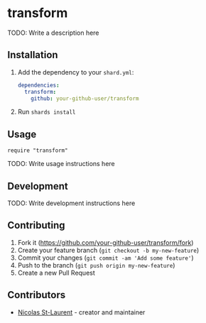 # transform

TODO: Write a description here

## Installation

1. Add the dependency to your `shard.yml`:

   ```yaml
   dependencies:
     transform:
       github: your-github-user/transform
   ```

2. Run `shards install`

## Usage

```crystal
require "transform"
```

TODO: Write usage instructions here

## Development

TODO: Write development instructions here

## Contributing

1. Fork it (<https://github.com/your-github-user/transform/fork>)
2. Create your feature branch (`git checkout -b my-new-feature`)
3. Commit your changes (`git commit -am 'Add some feature'`)
4. Push to the branch (`git push origin my-new-feature`)
5. Create a new Pull Request

## Contributors

- [Nicolas St-Laurent](https://github.com/your-github-user) - creator and maintainer
